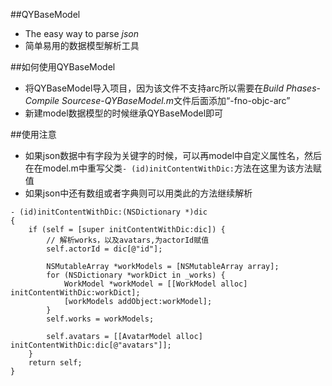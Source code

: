 ##QYBaseModel
* The easy way to parse *json*
* 简单易用的数据模型解析工具

##如何使用QYBaseModel
* 将QYBaseModel导入项目，因为该文件不支持arc所以需要在*Build Phases*-*Compile Sourcese*-*QYBaseModel.m*文件后面添加“-fno-objc-arc”
* 新建model数据模型的时候继承QYBaseModel即可

##使用注意
* 如果json数据中有字段为关键字的时候，可以再model中自定义属性名，然后在在model.m中重写父类`- (id)initContentWithDic:`方法在这里为该方法赋值
* 如果json中还有数组或者字典则可以用类此的方法继续解析

```objc
- (id)initContentWithDic:(NSDictionary *)dic
{
    if (self = [super initContentWithDic:dic]) {
        // 解析works，以及avatars,为actorId赋值
        self.actorId = dic[@"id"];
 
        NSMutableArray *workModels = [NSMutableArray array];
        for (NSDictionary *workDict in _works) {
            WorkModel *workModel = [[WorkModel alloc] initContentWithDic:workDict];
            [workModels addObject:workModel];
        }
        self.works = workModels;
        
        self.avatars = [[AvatarModel alloc] initContentWithDic:dic[@"avatars"]];
    }
    return self;
}
```
